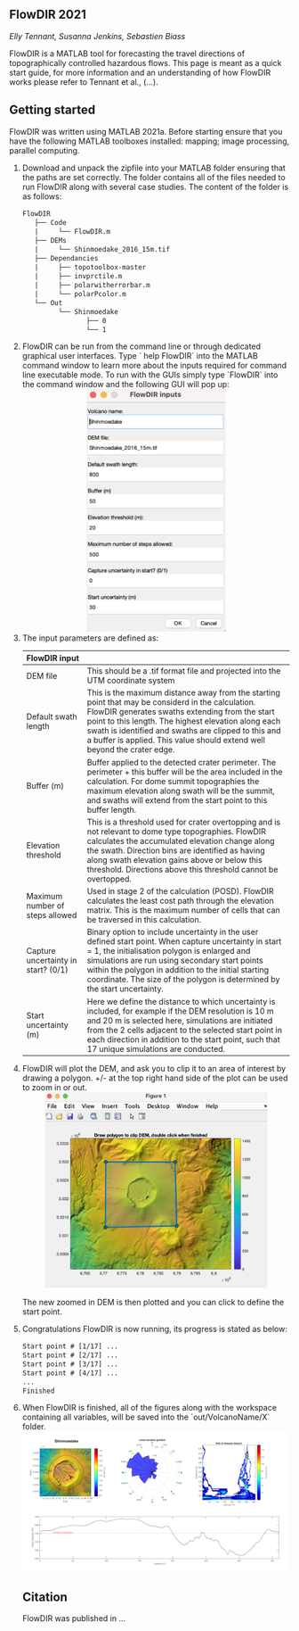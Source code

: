 ## FlowDIR 2021
*Elly Tennant, Susanna Jenkins, Sebastien Biass*

FlowDIR is a MATLAB tool for forecasting the travel directions of topographically controlled hazardous flows. This page is meant as a quick start guide, for more information and an understanding of how FlowDIR works please refer to Tennant et al., (...). 
## Getting started


FlowDIR was written using MATLAB 2021a. Before starting ensure that you have the following MATLAB toolboxes installed: mapping; image processing, parallel computing.

<ol> 

<li> Download and unpack the zipfile into your MATLAB folder ensuring that the paths are set correctly. The folder contains all of the files needed to run FlowDIR along with several case studies. The content of the folder is as follows: 

```
FlowDIR
   ├── Code
   |	 └── FlowDIR.m
   ├── DEMs
   |	 └── Shinmoedake_2016_15m.tif
   ├── Dependancies
   |	 ├── topotoolbox-master
   |	 ├── invprctile.m
   |	 ├── polarwitherrorbar.m
   |	 └── polarPcolor.m
   └── Out
         └── Shinmoedake
         		├── 0
         		└── 1
```


<li> FlowDIR can be run from the command line or through dedicated graphical user interfaces. Type 
` help FlowDIR` into the MATLAB command window to learn more about the inputs required for command line executable mode. To run with the GUIs simply type 
`FlowDIR` into the command window and the following GUI will pop up:
<br/>

<center><img src="https://github.com/EllyTennant/FlowDir/blob/main/images/GUI.png" width="250"></center>

<li> The input parameters are defined as:

|  FlowDIR input    |  |
| ----------- | ----------- |
| DEM file      | This should be a .tif format file and projected into the UTM coordinate system       |
| Default swath length   | This is the maximum distance away from the starting point that may be considerd in the calculation. FlowDIR generates swaths extending from the start point to this length. The highest elevation along each swath is identified and swaths are clipped to this and a buffer is applied. This value should extend well beyond the crater edge.        |
| Buffer (m)     | Buffer applied to the detected crater perimeter. The perimeter + this buffer will be the area included in the calculation. For dome summit topographies the maximum elevation along swath will be the summit, and swaths will extend from the start point to this buffer length.      |
|   Elevation threshold   | This is a threshold used for crater overtopping and is not relevant to dome type topographies. FlowDIR calculates the accumulated elevation change along the swath. Direction bins are identified as having along swath elevation gains above or below this threshold. Directions above this threshold cannot be overtopped.   |
| Maximum number of steps allowed   | Used in stage 2 of the calculation (POSD). FlowDIR calculates the least cost path through the elevation matrix. This is the maximum number of cells that can be traversed in this calculation.  |
|  Capture uncertainty in start? (0/1)   | Binary option to include uncertainty in the user defined start point. When capture uncertainty in start = 1, the initialisation polygon is enlarged and simulations are run using secondary start points within the polygon in addition to the initial starting coordinate. The size of the polygon is determined by the start uncertainty. |
|  Start uncertainty (m)  | Here we define the distance to which uncertainty is included, for example if the DEM resolution is 10 m and 20 m is selected here, simulations are initiated from the 2 cells adjacent to the selected start point in each direction in addition to the start point, such that 17 unique simulations are conducted. |



<li>FlowDIR will plot the DEM, and ask you to clip it to an area of interest by drawing a polygon. +/- at the top right hand side of the plot can be used to zoom in or out.
<br/>


<center><img src="https://github.com/EllyTennant/FlowDir/blob/main/images/clip_dem.png" width="400"></center>

The new zoomed in DEM is then plotted and you can click to define the start point.

<li> Congratulations FlowDIR is now running, its progress is stated as below:

```Running FlowDir, please wait...
Start point # [1/17] ...
Start point # [2/17] ...
Start point # [3/17] ...
Start point # [4/17] ...
...
Finished
```

<li> When FlowDIR is finished, all of the figures along with the workspace containing all variables, will be saved into the `out/VolcanoName/X` folder.

<br/>
<img src="https://github.com/EllyTennant/FlowDir/blob/main/images/Shinmoedake_ex.png" width="800">

## Citation
FlowDIR was published in ...

